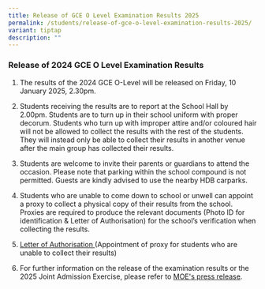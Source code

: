 ```yaml
---
title: Release of GCE O Level Examination Results 2025
permalink: /students/release-of-gce-o-level-examination-results-2025/
variant: tiptap
description: ""
---
```

<h3>Release of 2024 GCE O Level Examination Results</h3>
<ol data-tight="true" class="tight">
<li>
<p>The results of the 2024 GCE O-Level will be released on Friday, 10 January
2025, 2.30pm.</p>
</li>
<li>
<p>Students receiving the results are to report at the School Hall by 2.00pm.
Students are to turn up in their school uniform with proper decorum. Students
who turn up with improper attire and/or coloured hair will not be allowed
to collect the results with the rest of the students. They will instead
only be able to collect their results in another venue after the main group
has collected their results.</p>
</li>
<li>
<p>Students are welcome to invite their parents or guardians to attend the
occasion. Please note that parking within the school compound is not permitted.
Guests are kindly advised to use the nearby HDB carparks.</p>
</li>
<li>
<p>Students who are unable to come down to school or unwell can appoint a
proxy to collect a physical copy of their results from the school. Proxies
are required to produce the relevant documents (Photo ID for identification
&amp; Letter of Authorisation) for the school’s verification when collecting
the results.</p>
</li>
<li>
<p><a href="/files/Students/2025 O level result release/O_Level___Letter_of_Authorisation_2024_CCKSS.pdf" rel="noopener nofollow" target="_blank">Letter of Authorisation </a> (Appointment
of proxy for students who are unable to collect their results)</p>
</li>
<li>
<p>For further information on the release of the examination results or the
2025 Joint Admission Exercise, please refer to <a href="https://www.moe.gov.sg/news/press-releases/20250103-release-of-2024-singapore-cambridge-gce-o-level-examination-results-and-2025-joint-admissions-exercise" rel="noopener nofollow" target="_blank">MOE's press release</a>.</p>
</li>
</ol>
<p></p>